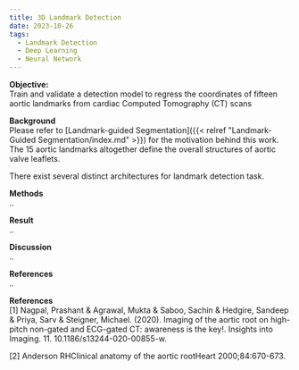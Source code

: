 ```yaml
---
title: 3D Landmark Detection
date: 2023-10-26
tags:
  - Landmark Detection
  - Deep Learning
  - Neural Network
---
```


**Objective:**\
Train and validate a detection model to regress the coordinates of fifteen aortic landmarks from cardiac Computed Tomography (CT) scans
<!--more-->

**Background**\
Please refer to [Landmark-guided Segmentation]({{< relref "Landmark-Guided Segmentation/index.md" >}}) for the motivation behind this work.
The 15 aortic landmarks altogether define the overall structures of aortic valve leaflets. 

There exist several distinct architectures for landmark detection task. 


**Methods**\
..

**Result**\
..

**Discussion**\
..

**References**\
..

**References**\
[1] Nagpal, Prashant & Agrawal, Mukta & Saboo, Sachin & Hedgire, Sandeep & Priya, Sarv & Steigner, Michael. (2020). Imaging of the aortic root on high-pitch non-gated and ECG-gated CT: awareness is the key!. Insights into Imaging. 11. 10.1186/s13244-020-00855-w.
 
[2] Anderson RHClinical anatomy of the aortic rootHeart 2000;84:670-673. 

